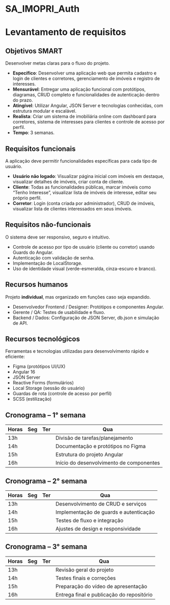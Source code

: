 # SA_IMOPRI_Auth
# Levantamento de requisitos 


## Objetivos SMART
Desenvolver metas claras para o fluxo do projeto.

- **Específico**: Desenvolver uma aplicação web que permita cadastro e login de clientes e corretores, gerenciamento de imóveis e registro de interesses. 
- **Mensurável**: Entregar uma aplicação funcional com protótipos, diagramas, CRUD completo e funcionalidades de autenticação dentro do prazo.
- **Atingível**: Utilizar Angular, JSON Server e tecnologias conhecidas, com estrutura modular e escalável.
- **Realista**: Criar um sistema de imobiliária online com dashboard para corretores, sistema de interesses para clientes e controle de acesso por perfil.
- **Tempo**: 3 semanas.  


## Requisitos funcionais
A aplicação deve permitir funcionalidades específicas para cada tipo de usuário.

- **Usuário não logado**: Visualizar página inicial com imóveis em destaque, visualizar detalhes de imóveis, criar conta de cliente.
- **Cliente**: Todas as funcionalidades públicas, marcar imóveis como “Tenho Interesse”, visualizar lista de imóveis de interesse, editar seu próprio perfil. 
- **Corretor**: Login (conta criada por administrador), CRUD de imóveis, visualizar lista de clientes interessados em seus imóveis.


## Requisitos não-funcionais
O sistema deve ser responsivo, seguro e intuitivo.

- Controle de acesso por tipo de usuário (cliente ou corretor) usando Guards do Angular.
- Autenticação com validação de senha.
- Implementação de LocalStorage.  
- Uso de identidade visual (verde-esmeralda, cinza-escuro e branco).


## Recursos humanos
Projeto **individual**, mas organizado em funções caso seja expandido.

- Desenvolvedor Frontend / Designer: Protótipos e componentes Angular.
- Gerente / QA: Testes de usabilidade e fluxo.
- Backend / Dados: Configuração de JSON Server, db.json e simulação de API.


## Recursos tecnológicos
Ferramentas e tecnologias utilizadas para desenvolvimento rápido e eficiente:

- Figma (protótipos UI/UX)
- Angular 16  
- JSON Server  
- Reactive Forms (formulários)
- Local Storage (sessão do usuário)
- Guardas de rota (controle de acesso por perfil)
- SCSS (estilização)


## Cronograma – 1° semana

| Horas | Seg | Ter | Qua 
|-------|-----|-----|-----
| 13h   |     |     | Divisão de tarefas/planejamento |
| 14h   |     |     | Documentação e protótipos no Figma |
| 15h   |     |     | Estrutura do projeto Angular |
| 16h   |     |     | Início do desenvolvimento de componentes |

## Cronograma – 2° semana

| Horas | Seg | Ter | Qua 
|-------|-----|-----|-----
| 13h   |     |     | Desenvolvimento de CRUD e serviços |
| 14h   |     |     | Implementação de guards e autenticação |
| 15h   |     |     | Testes de fluxo e integração |
| 16h   |     |     | Ajustes de design e responsividade |

## Cronograma – 3° semana

| Horas | Seg | Ter | Qua 
|-------|-----|-----|-----
| 13h   |     |     | Revisão geral do projeto |
| 14h   |     |     | Testes finais e correções |
| 15h   |     |     | Preparação do vídeo de apresentação |
| 16h   |     |     | Entrega final e publicação do repositório |
